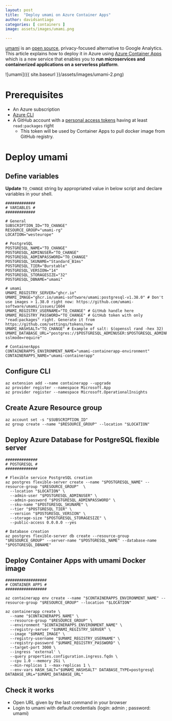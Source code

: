 ```yaml
---
layout: post
title:  "Deploy umami on Azure Container Apps"
author: davidsantiago
categories: [ containers ]
image: assets/images/umami.png

---
```


[umami](https://umami.is/) is an [open source](https://github.com/umami-software/umami), privacy-focused alternative to Google Analytics.
This article explains how to deploy it in Azure using [Azure Container Apps](https://learn.microsoft.com/en-us/azure/container-apps/overview) which is a new service that enables you to **run microservices and containerized applications on a serverless platform**.

  ![umami]({{ site.baseurl }}/assets/images/umami-2.png)

# Prerequisites

* An Azure subscription 
* [Azure CLI](https://learn.microsoft.com/en-us/cli/azure/install-azure-cli)
* A GitHub account with a [personal access tokens](https://github.com/settings/tokens/new) having at least `read:packages` right
    * This token will be used by Container Apps to pull docker image from GitHub registry.

# Deploy umami

## Define variables

**Update** `TO_CHANGE` string by appropriated value in below script and declare variables in your shell.

```
#############
# VARIABLES #
#############

# General
SUBSCRIPTION_ID="TO_CHANGE"
RESOURCE_GROUP="umami-rg"
LOCATION="westeurope"

# PostgreSQL
POSTGRESQL_NAME="TO_CHANGE" 
POSTGRESQL_ADMINUSER="TO_CHANGE"
POSTGRESQL_ADMINPASSWORD="TO_CHANGE"
POSTGRESQL_SKUNAME="Standard_B1ms"
POSTGRESQL_TIER="Burstable"
POSTGRESQL_VERSION="14"
POSTGRESQL_STORAGESIZE="32"
POSTGRESQL_DBNAME="umami"

# umami
UMAMI_REGISTRY_SERVER="ghcr.io"
UMAMI_IMAGE="ghcr.io/umami-software/umami:postgresql-v1.38.0" # Don't use images > 1.38.0 right now: https://github.com/umami-software/umami/issues/1604
UMAMI_REGISTRY_USERNAME="TO_CHANGE" # GitHub handle here
UMAMI_REGISTRY_PASSWORD="TO_CHANGE" # GitHub token with only "read:packages" right. Generate it from https://github.com/settings/tokens/new
UMAMI_HASHSALT="TO_CHANGE" # Example of salt: $(openssl rand -hex 32)
UMAMI_DATABASE_URL="postgres://$POSTGRESQL_ADMINUSER:$POSTGRESQL_ADMINPASSWORD@$POSTGRESQL_NAME.postgres.database.azure.com:5432/$POSTGRESQL_DBNAME?sslmode=require"

# ContainerApps
CONTAINERAPPS_ENVIRONMENT_NAME="umami-containerapp-environment"
CONTAINERAPPS_NAME="umami-containerapp"
```

## Configure CLI

```
az extension add --name containerapp --upgrade
az provider register --namespace Microsoft.App
az provider register --namespace Microsoft.OperationalInsights
```

## Create Azure Resource group

```
az account set -s "$SUBSCRIPTION_ID"
az group create --name "$RESOURCE_GROUP" --location "$LOCATION"
```

## Deploy Azure Database for PostgreSQL flexible server

```
##############
# POSTGRESQL #
##############

# Flexible service PostgreSQL creation
az postgres flexible-server create --name "$POSTGRESQL_NAME" --resource-group "$RESOURCE_GROUP"  \
  --location "$LOCATION" \
  --admin-user "$POSTGRESQL_ADMINUSER" \
  --admin-password "$POSTGRESQL_ADMINPASSWORD" \
  --sku-name "$POSTGRESQL_SKUNAME" \
  --tier "$POSTGRESQL_TIER" \
  --version "$POSTGRESQL_VERSION" \
  --storage-size "$POSTGRESQL_STORAGESIZE" \
  --public-access 0.0.0.0 --yes 

# Database creation
az postgres flexible-server db create --resource-group "$RESOURCE_GROUP" --server-name "$POSTGRESQL_NAME" --database-name "$POSTGRESQL_DBNAME"
```

## Deploy Container Apps with umami Docker image

```
##################
# CONTAINER APPS #
##################

az containerapp env create --name "$CONTAINERAPPS_ENVIRONMENT_NAME" --resource-group "$RESOURCE_GROUP" --location "$LOCATION"

az containerapp create \
  --name "$CONTAINERAPPS_NAME" \
  --resource-group "$RESOURCE_GROUP" \
  --environment "$CONTAINERAPPS_ENVIRONMENT_NAME" \
  --registry-server "$UMAMI_REGISTRY_SERVER" \
  --image "$UMAMI_IMAGE" \
  --registry-username "$UMAMI_REGISTRY_USERNAME" \
  --registry-password "$UMAMI_REGISTRY_PASSWORD" \
  --target-port 3000 \
  --ingress 'external' \
  --query properties.configuration.ingress.fqdn \
  --cpu 1.0 --memory 2Gi \
  --min-replicas 1 --max-replicas 1 \
  --env-vars HASH_SALT="$UMAMI_HASHSALT" DATABASE_TYPE=postgresql DATABASE_URL="$UMAMI_DATABASE_URL"
  ```
  
## Check it works

* Open URL given by the last command in your browser
* Login to umami with default credentials (login: admin ; password: umami)

  
